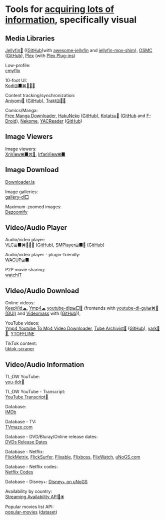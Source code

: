 
# Tools for [acquiring lots of information](https://notageni.us/information), specifically visual

## Media Libraries

[Jellyfin🐧](https://jellyfin.org/) (([GitHub](https://github.com/jellyfin/jellyfin))with [awesome-jellyfin](https://github.com/awesome-jellyfin/awesome-jellyfin) and [jellyfin-mpv-shim](https://github.com/jellyfin/jellyfin-mpv-shim)),
[OSMC](https://osmc.tv/) ([GitHub](https://github.com/osmc/osmc)),
[Plex](https://www.plex.tv/) (with [Plex Plug-ins](https://github.com/plexinc-plugins))

Low-profile:  
[cmyflix](https://github.com/farfalleflickan/cmyflix)

10-foot UI:  
[Kodi⊞■⌘🐧🍎🤖](https://kodi.tv/)

Content tracking/synchronization:  
[Aniyomi🤖](https://aniyomi.org/) ([GitHub](https://github.com/aniyomiorg/aniyomi)),
[Trakt⊞🍎🤖](https://trakt.tv/)

Comics/Manga:  
[Free Manga Downloader](https://sourceforge.net/projects/fmd/),
[HakuNeko](https://hakuneko.download/) ([GitHub](https://github.com/manga-download/hakuneko)),
[Kotatsu🤖](https://kotatsu.app/) ([GitHub](https://github.com/KotatsuApp/Kotatsu/) and [F-Droid](https://f-droid.org/packages/org.koitharu.kotatsu/)),
[Nekome](https://github.com/Chesire/Nekome),
[YACReader](https://www.yacreader.com/) ([GitHub](https://github.com/YACReader/yacreader))

## Image Viewers

Image viewers:  
[XnView⊞■⌘🐧](https://www.xnview.com/),
[IrfanView⊞■](https://www.irfanview.com/)

## Image Download

[Downloader.la](https://downloader.la/)

Image galleries:  
[gallery-dl□](https://github.com/mikf/gallery-dl)

Maximum-zoomed images:  
[Dezoomify](https://dezoomify.ophir.dev/)

## Video/Audio Player

Audio/video player:  
[VLC⊞■⌘🐧🍎🤖](https://www.videolan.org/vlc/) ([GitHub](https://github.com/videolan/vlc)),
[SMPlayer⊞■🐧](https://www.smplayer.info/) ([GitHub](https://github.com/smplayer-dev/smplayer))

Audio/video player - plugin-friendly:  
[WACUP⊞■](https://getwacup.com/)

P2P movie sharing:  
[watchIT](https://github.com/ZorrillosDev/watchit-app)

## Video/Audio Download

Online videos:  
[KeepVid☁](https://keepvid.com/),
[Ymp4☁](https://ymp4.download/)
[youtube-dlp⊞□🐧](https://github.com/yt-dlp/yt-dlp) (frontends with [youtube-dl-gui⊞⌘🐧(GUI)](https://github.com/jely2002/youtube-dl-gui) and [Videomass](https://jeanslack.github.io/Videomass/) with ([GitHub](https://github.com/jeanslack/Videomass))),

YouTube videos:  
[Ymp4 Youtube To Mp4 Video Downloader](https://ymp4.download/),
[Tube Archivist💾](https://www.tubearchivist.com/) ([GitHub](https://github.com/tubearchivist/tubearchivist)),
[yark💾🐍](https://pypi.org/project/yark/),
[YTOFFLINE](https://ytoffline.net/)

TikTok content:  
[tiktok-scraper](https://github.com/drawrowfly/tiktok-scraper)

## Video/Audio Information

TL;DW YouTube:  
[you-tldr🎰](https://www.you-tldr.com/)

TL;DW YouTube - Transcript:  
[YouTube Transcript🎰](https://youtubetranscript.com/)

Database:  
[IMDb](https://www.imdb.com/)

Database - TV:  
[TVmaze.com](https://www.tvmaze.com/)

Database - DVD/Bluray/Online release dates:  
[DVDs Release Dates](https://www.dvdsreleasedates.com/)

Database - Netflix:  
[FlickMetrix](https://flickmetrix.com/),
[FlickSurfer](http://flicksurfer.com/),
[Flixable](https://flixable.com/),
[Flixboss](https://flixboss.com/),
[FlixWatch](https://flixwatch.co/),
[uNoGS.com](https://unogs.com/)

Database - Netflix codes:  
[Netflix Codes](https://www.netflix-codes.com/)

Database - Disney+:
[Disney+ on uNoGS](https://dplus.uno.gs/)

Availability by country:  
[Streaming Availability API🔌⦿](https://www.movieofthenight.com/about/api)

Popular movies list API:  
[popular-movies](https://github.com/sjlu/popular-movies) ([dataset](https://popular-movies-data.stevenlu.com/movies.json))
